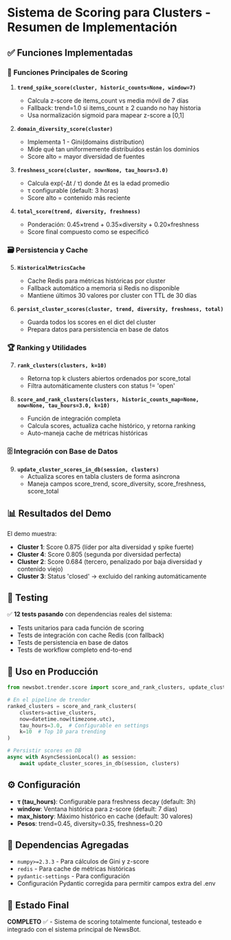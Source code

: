 # Sistema de Scoring para Clusters - Resumen de Implementación

## ✅ Funciones Implementadas

### 🎯 Funciones Principales de Scoring

1. **`trend_spike_score(cluster, historic_counts=None, window=7)`**
   - Calcula z-score de items_count vs media móvil de 7 días
   - Fallback: trend=1.0 si items_count ≥ 2 cuando no hay historia
   - Usa normalización sigmoid para mapear z-score a [0,1]

2. **`domain_diversity_score(cluster)`**
   - Implementa 1 - Gini(domains distribution)
   - Mide qué tan uniformemente distribuidos están los dominios
   - Score alto = mayor diversidad de fuentes

3. **`freshness_score(cluster, now=None, tau_hours=3.0)`**
   - Calcula exp(-Δt / τ) donde Δt es la edad promedio
   - τ configurable (default: 3 horas)
   - Score alto = contenido más reciente

4. **`total_score(trend, diversity, freshness)`**
   - Ponderación: 0.45×trend + 0.35×diversity + 0.20×freshness
   - Score final compuesto como se especificó

### 🗃️ Persistencia y Cache

5. **`HistoricalMetricsCache`**
   - Cache Redis para métricas históricas por cluster
   - Fallback automático a memoria si Redis no disponible
   - Mantiene últimos 30 valores por cluster con TTL de 30 días

6. **`persist_cluster_scores(cluster, trend, diversity, freshness, total)`**
   - Guarda todos los scores en el dict del cluster
   - Prepara datos para persistencia en base de datos

### 🏆 Ranking y Utilidades

7. **`rank_clusters(clusters, k=10)`**
   - Retorna top k clusters abiertos ordenados por score_total
   - Filtra automáticamente clusters con status != 'open'

8. **`score_and_rank_clusters(clusters, historic_counts_map=None, now=None, tau_hours=3.0, k=10)`**
   - Función de integración completa
   - Calcula scores, actualiza cache histórico, y retorna ranking
   - Auto-maneja cache de métricas históricas

### 🗄️ Integración con Base de Datos

9. **`update_cluster_scores_in_db(session, clusters)`**
   - Actualiza scores en tabla clusters de forma asíncrona
   - Maneja campos score_trend, score_diversity, score_freshness, score_total

## 📊 Resultados del Demo

El demo muestra:

- **Cluster 1**: Score 0.875 (líder por alta diversidad y spike fuerte)
- **Cluster 4**: Score 0.805 (segunda por diversidad perfecta)
- **Cluster 2**: Score 0.684 (tercero, penalizado por baja diversidad y contenido viejo)
- **Cluster 3**: Status 'closed' → excluido del ranking automáticamente

## 🧪 Testing

✅ **12 tests pasando** con dependencias reales del sistema:
- Tests unitarios para cada función de scoring
- Tests de integración con cache Redis (con fallback)
- Tests de persistencia en base de datos
- Tests de workflow completo end-to-end

## 🚀 Uso en Producción

```python
from newsbot.trender.score import score_and_rank_clusters, update_cluster_scores_in_db

# En el pipeline de trender
ranked_clusters = score_and_rank_clusters(
    clusters=active_clusters,
    now=datetime.now(timezone.utc),
    tau_hours=3.0,  # Configurable en settings
    k=10  # Top 10 para trending
)

# Persistir scores en DB
async with AsyncSessionLocal() as session:
    await update_cluster_scores_in_db(session, clusters)
```

## ⚙️ Configuración

- **τ (tau_hours)**: Configurable para freshness decay (default: 3h)
- **window**: Ventana histórica para z-score (default: 7 días)
- **max_history**: Máximo histórico en cache (default: 30 valores)
- **Pesos**: trend=0.45, diversity=0.35, freshness=0.20

## 🔧 Dependencias Agregadas

- `numpy>=2.3.3` - Para cálculos de Gini y z-score
- `redis` - Para cache de métricas históricas
- `pydantic-settings` - Para configuración
- Configuración Pydantic corregida para permitir campos extra del .env

## 🎯 Estado Final

**COMPLETO** ✅ - Sistema de scoring totalmente funcional, testeado e integrado con el sistema principal de NewsBot.
